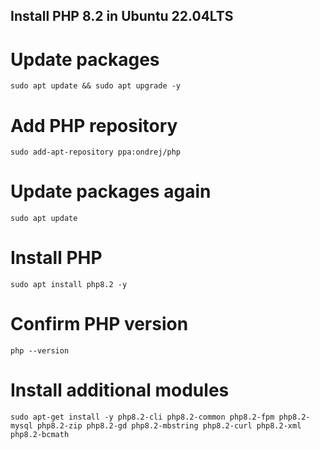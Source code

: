 ## Install PHP 8.2 in Ubuntu 22.04LTS

# Update packages
```
sudo apt update && sudo apt upgrade -y
```

# Add PHP repository
```
sudo add-apt-repository ppa:ondrej/php
```

# Update packages again
```
sudo apt update
```

# Install PHP
```
sudo apt install php8.2 -y
```

# Confirm PHP version
```
php --version
```

# Install additional modules
```
sudo apt-get install -y php8.2-cli php8.2-common php8.2-fpm php8.2-mysql php8.2-zip php8.2-gd php8.2-mbstring php8.2-curl php8.2-xml php8.2-bcmath
```